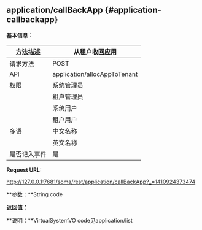 ## application/callBackApp {#application-callbackapp}

**基本信息：**

| 方法描述 | 从租户收回应用 |
| --- | --- |
| 请求方法 | POST |
| API | application/allocAppToTenant |
| 权限 | 系统管理员 | 是 |
|  | 租户管理员 | 否 |
|  | 系统用户 | 是 |
|  | 租户用户 | 否 |
| 多语 | 中文名称 | 从租户收回应用 |
|  | 英文名称 | **Take back application from tenant** |
| 是否记入事件 | 是 |

**Request URL:**

http://127.0.0.1:7681/soma/rest/application/callBackApp?_=1410924373474

**参数：**String code

**返回值：**

**说明：**VirtualSystemVO code见application/list